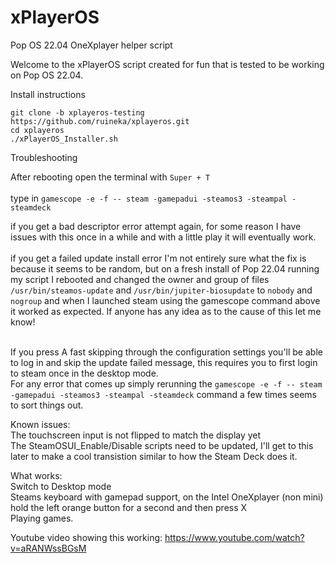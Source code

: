 # xPlayerOS
Pop OS 22.04 OneXplayer helper script

Welcome to the xPlayerOS script created for fun that is tested to be working on Pop OS 22.04.

Install instructions

`git clone -b xplayeros-testing https://github.com/ruineka/xplayeros.git` \
`cd xplayeros` \
`./xPlayerOS_Installer.sh`

Troubleshooting

After rebooting open the terminal with `Super + T`\
\
type in `gamescope -e -f -- steam -gamepadui -steamos3 -steampal -steamdeck`


if you get a bad descriptor error attempt again, for some reason I have issues with this once in a while and with a little play it will eventually work.\
\
if you get a failed update install error I'm not entirely sure what the fix is because it seems to be random, but on a fresh install of Pop 22.04 running my script I rebooted and changed the owner and group of files `/usr/bin/steamos-update` and `/usr/bin/jupiter-biosupdate` to `nobody` and `nogroup` and when I launched steam using the gamescope command above it worked as expected. If anyone has any idea as to the cause of this let me know!

\
If you press A fast skipping through the configuration settings you'll be able to log in and skip the update failed message, this requires you to first login to steam once in the desktop mode.
\
For any error that comes up simply rerunning the `gamescope -e -f -- steam -gamepadui -steamos3 -steampal -steamdeck` command a few times seems to sort things out.

Known issues:\
The touchscreen input is not flipped to match the display yet\
The SteamOSUI_Enable/Disable scripts need to be updated, I'll get to this later to make a cool transistion similar to how the Steam Deck does it.

What works:\
Switch to Desktop mode\
Steams keyboard with gamepad support, on the Intel OneXplayer (non mini) hold the left orange button for a second and then press X\
Playing games.

Youtube video showing this working: https://www.youtube.com/watch?v=aRANWssBGsM
